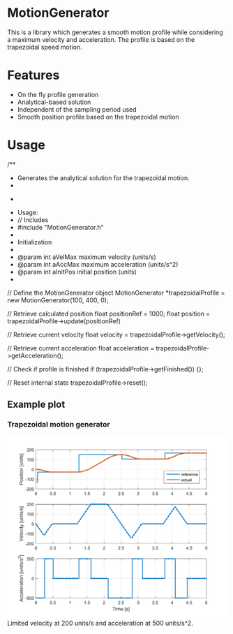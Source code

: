 # MotionGenerator
This is a library which generates a smooth motion profile while considering a maximum velocity and acceleration. The profile is based on the trapezoidal speed motion.

# Features
* On the fly profile generation
* Analytical-based solution
* Independent of the sampling period used
* Smooth position profile based on the trapezoidal motion

# Usage
/**
 * Generates the analytical solution for the trapezoidal motion.
 *
 * <p>
 * Usage:
 * // Includes
 * #include "MotionGenerator.h"
 *
 * Initialization
 *
 * @param int aVelMax maximum velocity (units/s)
 * @param int aAccMax maximum acceleration (units/s^2)
 * @param int aInitPos initial position (units)
 *

 // Define the MotionGenerator object
 MotionGenerator *trapezoidalProfile = new MotionGenerator(100, 400, 0);

 // Retrieve calculated position
 float positionRef = 1000;
 float position = trapezoidalProfile->update(positionRef)

 // Retrieve current velocity
 float velocity = trapezoidalProfile->getVelocity();

 // Retrieve current acceleration
 float acceleration = trapezoidalProfile->getAcceleration();

 // Check if profile is finished
 if (trapezoidalProfile->getFinished()) {};

 // Reset internal state
 trapezoidalProfile->reset();
 
## Example plot
### Trapezoidal motion generator
![Simulation of a trapezoidal motion profile](https://github.com/AerDronix/MotionGenerator/blob/master/matlab/simPhoto.png)
Limited velocity at 200 units/s and acceleration at 500 units/s^2.
